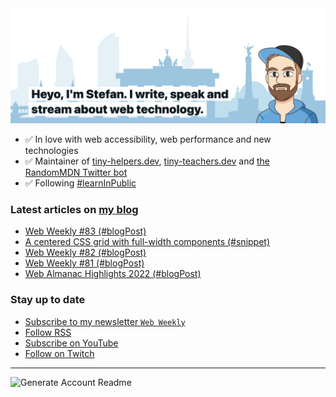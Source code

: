 <img alt="Heyo, I'm Stefan. I write and speak about web technology." src="https://raw.githubusercontent.com/stefanjudis/stefanjudis/main/screenshot.png">

- ✅ In love with web accessibility, web performance and new technologies
- ✅ Maintainer of [tiny-helpers.dev](https://tiny-helpers.dev), [tiny-teachers.dev](https://tiny-teachers.dev/) and [the RandomMDN Twitter bot](https://twitter.com/randomMDN)
- ✅ Following [#learnInPublic](https://www.stefanjudis.com/today-i-learned/)
### Latest articles on [my blog](https://www.stefanjudis.com)

<!-- BLOG-POST-LIST:START -->
- [Web Weekly #83 &lpar;#blogPost&rpar;](https://www.stefanjudis.com/blog/web-weekly-83/)
- [A centered CSS grid with full-width components &lpar;#snippet&rpar;](https://www.stefanjudis.com/snippets/a-centered-css-grid-with-full-width-components/)
- [Web Weekly #82 &lpar;#blogPost&rpar;](https://www.stefanjudis.com/blog/web-weekly-82/)
- [Web Weekly #81 &lpar;#blogPost&rpar;](https://www.stefanjudis.com/blog/web-weekly-81/)
- [Web Almanac Highlights 2022 &lpar;#blogPost&rpar;](https://www.stefanjudis.com/blog/web-almanac-highlights-2022/)
<!-- BLOG-POST-LIST:END -->

### Stay up to date

- [Subscribe to my newsletter `Web Weekly`](https://webweekly.email/)
- [Follow RSS](https://www.stefanjudis.com/feeds/)
- [Subscribe on YouTube](https://youtube.com/c/stefanjudis)
- [Follow on Twitch](https://www.twitch.tv/stefanjudis)

---

![Generate Account Readme](https://github.com/stefanjudis/stefanjudis/workflows/Generate%20Account%20Readme/badge.svg)
